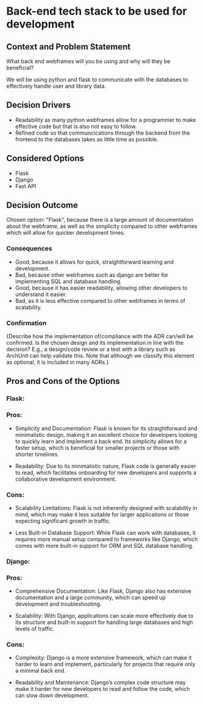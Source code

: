 
# Back-end tech stack to be used for development

## Context and Problem Statement

What back end webframes will you be using and why will they be beneficial?

We will be using python and flask to communicate with the databases to effectively handle user and library data.

## Decision Drivers

* Readability as many python webframes allow for a programmer to make effective code but that is also not easy to follow.
* Refined code so that communcications through the backend from the frontend to the databases takes as little time as possible.

## Considered Options

* Flask
* Django
* Fast API

## Decision Outcome

Chosen option: "Flask", because there is a large amount of documentation about the webframe, as well as the simplicity compared to other webframes which will allow for quicker development times.

### Consequences

* Good, because it allows for quick, straightforward learning and development.
* Bad, because other webframes such as django are better for implementing SQL and database handling.
* Good, because it has easier readability, allowing other developers to understand it easier.
* Bad, as it is less effective compared to other webframes in terms of scalability.

### Confirmation

{Describe how the implementation of/compliance with the ADR can/will be confirmed. Is the chosen design and its implementation in line with the decision? E.g., a design/code review or a test with a library such as ArchUnit can help validate this. Note that although we classify this element as optional, it is included in many ADRs.}

## Pros and Cons of the Options

### Flask:

### Pros:

* Simplicity and Documentation: Flask is known for its straightforward and minimalistic design, making it an excellent choice for developers looking to quickly learn and implement a back end. Its simplicity allows for a faster setup, which is beneficial for smaller projects or those with shorter timelines.

* Readability: Due to its minimalistic nature, Flask code is generally easier to read, which facilitates onboarding for new developers and supports a collaborative development environment.

### Cons:

* Scalability Limitations: Flask is not inherently designed with scalability in mind, which may make it less suitable for larger applications or those expecting significant growth in traffic.

* Less Built-in Database Support: While Flask can work with databases, it requires more manual setup compared to frameworks like Django, which comes with more built-in support for ORM and SQL database handling.


### Django:

### Pros:

* Comprehensive Documentation: Like Flask, Django also has extensive documentation and a large community, which can speed up development and troubleshooting.

* Scalability: With Django, applications can scale more effectively due to its structure and built-in support for handling large databases and high levels of traffic.

### Cons:

* Complexity: Django is a more extensive framework, which can make it harder to learn and implement, particularly for projects that require only a minimal back end.

* Readability and Maintenance: Django’s complex code structure may make it harder for new developers to read and follow the code, which can slow down development.

